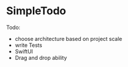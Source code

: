 # SimpleTodo
Todo:
- choose architecture based on project scale
- write Tests
- SwiftUI
- Drag and drop ability
